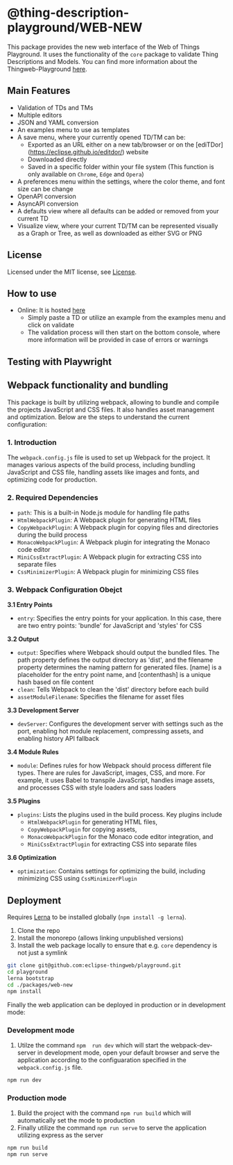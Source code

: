 # @thing-description-playground/**WEB-NEW**

This package provides the new web interface of the Web of Things Playground. It uses the functionality of the `core` package to validate Thing Descriptions and Models. You can find more information about the Thingweb-Playground [here](https://github.com/eclipse-thingweb/playground).

## Main Features

- Validation of TDs and TMs
- Multiple editors
- JSON and YAML conversion
- An examples menu to use as templates
- A save menu, where your currently opened TD/TM can be:
  - Exported as an URL either on a new tab/browser or on the [ediTDor] (https://eclipse.github.io/editdor/) website
  - Downloaded directly
  - Saved in a specific folder within your file system (This function is only available on `Chrome`, `Edge` and `Opera`)
- A preferences menu within the settings, where the color theme, and font size can be change
- OpenAPI conversion
- AsyncAPI conversion
- A defaults view where all defaults can be added or removed from your current TD
- Visualize view, where your current TD/TM can be represented visually as a Graph or Tree, as well as downloaded as either SVG or PNG

## License

Licensed under the MIT license, see [License](../../LICENSE.md).

## How to use

- Online: It is hosted [here](http://plugfest.thingweb.io/playground-new/)
  - Simply paste a TD or utilize an example from the examples menu and click on validate
  - The validation process will then start on the bottom console, where more information will be provided in case of errors or warnings

## Testing with Playwright

## Webpack functionality and bundling

This package is built by utilizing webpack, allowing to bundle and compile the projects JavaScript and CSS files. It also handles asset management and optimization. Below are the steps to understand the current configuration:

### 1. Introduction

The `webpack.config.js` file is used to set up Webpack for the project. It manages various aspects of the build process, including bundling JavaScript and CSS file, handling assets like images and fonts, and optimizing code for production.

### 2. Required Dependencies

- `path`: This is a built-in Node.js module for handling file paths
- `HtmlWebpackPlugin`: A Webpack plugin for generating HTML files
- `CopyWebpackPlugin`: A Webpack plugin for copying files and directories during the build process
- `MonacoWebpackPlugin`: A Webpack plugin for integrating the Monaco code editor
- `MiniCssExtractPlugin`: A Webpack plugin for extracting CSS into separate files
- `CssMinimizerPlugin`: A Webpack plugin for minimizing CSS files

### 3. Webpack Configuration Obejct

**3.1 Entry Points**
- `entry`: Specifies the entry points for your application. In this case, there are two entry points: 'bundle' for JavaScript and 'styles' for CSS

**3.2 Output**
- `output`: Specifies where Webpack should output the bundled files. The path property defines the output directory as 'dist', and the filename property determines the naming pattern for generated files. [name] is a placeholder for the entry point name, and [contenthash] is a unique hash based on file content
- `clean`: Tells Webpack to clean the 'dist' directory before each build
- `assetModuleFilename`: Specifies the filename for asset files

**3.3 Development Server**
- `devServer`: Configures the development server with settings such as the port, enabling hot module replacement, compressing assets, and enabling history API fallback

**3.4 Module Rules**
- `module`: Defines rules for how Webpack should process different file types. There are rules for JavaScript, images, CSS, and more. For example, it uses Babel to transpile JavaScript, handles image assets, and processes CSS with style loaders and sass loaders

**3.5 Plugins**
- `plugins`: Lists the plugins used in the build process. Key plugins include 
    - `HtmlWebpackPlugin` for generating HTML files, 
    - `CopyWebpackPlugin` for copying assets, 
    - `MonacoWebpackPlugin` for the Monaco code editor integration, and 
    - `MiniCssExtractPlugin` for extracting CSS into separate files

**3.6 Optimization**
- `optimization`: Contains settings for optimizing the build, including minimizing CSS using `CssMinimizerPlugin`


## Deployment

Requires [Lerna](https://www.npmjs.com/package/lerna) to be installed globally (`npm install -g lerna`).

1. Clone the repo
2. Install the monorepo (allows linking unpublished versions)
3. Install the web package locally to ensure that e.g. `core` dependency is not just a symlink

```sh
git clone git@github.com:eclipse-thingweb/playground.git
cd playground
lerna bootstrap
cd ./packages/web-new
npm install
```

Finally the web application can be deployed in production or in development mode:

### Development mode

1. Utilze the command `npm  run dev` which will start the webpack-dev-server in development mode, open your default browser and serve the application according to the configuaration specified in the `webpack.config.js` file.

```sh
npm run dev
```

### Production mode

1. Build the project with the command `npm run build` which will automatically set the mode to production
2. Finally utilize the command `npm run serve` to serve the application utilizing express as the server

```sh
npm run build
npm run serve
```
